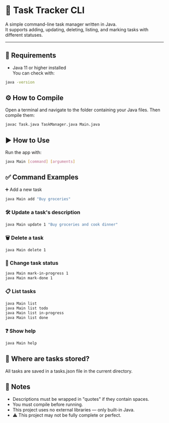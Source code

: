 # 📝 Task Tracker CLI

A simple command-line task manager written in Java.  
It supports adding, updating, deleting, listing, and marking tasks with different statuses.

---

## 🔧 Requirements

- Java 11 or higher installed  
  You can check with:

```bash
java -version
```

## ⚙️ How to Compile

Open a terminal and navigate to the folder containing your Java files. Then compile them:

```bash
javac Task.java TaskManager.java Main.java
```

## ▶️ How to Use

Run the app with:

```bash
java Main [command] [arguments]
```

## ✅ Command Examples

➕ Add a new task

```bash
java Main add "Buy groceries"
```

### 🛠 Update a task's description

```bash
java Main update 1 "Buy groceries and cook dinner"
```

### 🗑 Delete a task

```bash
java Main delete 1
```

### 🔁 Change task status

```bash
java Main mark-in-progress 1
java Main mark-done 1
```

### 📋 List tasks

```bash
java Main list
java Main list todo
java Main list in-progress
java Main list done
```

### ❓ Show help

```bash
java Main help
```

## 📁 Where are tasks stored?

All tasks are saved in a tasks.json file in the current directory.

## 📌 Notes

- Descriptions must be wrapped in "quotes" if they contain spaces.
- You must compile before running.
- This project uses no external libraries — only built-in Java.
- ⚠️ This project may not be fully complete or perfect.
